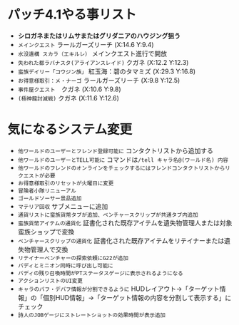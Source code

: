 # パッチ4.1やる事リスト
- **シロガネまたはリムサまたはグリダニアのハウジング狙う**
- `メインクエスト` ラールガーズリーチ (X:14.6 Y:9.4)
- `水没遺構 スカラ（エキルレ）` メインクエスト進行で開放
- `失われた都ラバナスタ(アライアンスレイド)` クガネ (X:12.2 Y:12.3)
- `蛮族デイリー「コウジン族」` 紅玉海：碧のタマミズ (X:29.3 Y:16.8)
- `お得意様取引：メ・ナーゴ` ラールガーズリーチ (X:9.8 Y:12.5)
- `事件屋クエスト`　クガネ (X:10.6 Y:9.8)
- `(極神龍討滅戦)` クガネ (X:11.6 Y:12.6)


# 気になるシステム変更
- `他ワールドのユーザーとフレンド登録可能に` コンタクトリストから追加する
- `他ワールドのユーザーとTELL可能に` コマンドは`/tell キャラ名@(ワールド名) 内容`
- `他ワールドのフレンドのオンラインをチェックするにはフレンドコンタクトリストからリクエストが必要`
- `お得意様取引のリセットが火曜日に変更`
- `冒険者小隊リニューアル`
- `ゴールドソーサー景品追加`
- `マテリア回収` サブメニューに追加
- `通貨リストに蛮族貨幣タブが追加、ベンチャースクリップが共通タブ内追加`
- `蛮族貨幣アイテムの通貨化` 証書化された既存アイテムを遺失物管理人または対象蛮族ショップで変換
- `ベンチャースクリップの通貨化` 証書化された既存アイテムをリテイナーまたは遺失物管理人で交換
- `リテイナーベンチャーの探索依頼にG22が追加`
- `バディとミニオン同時に呼び出し可能に`
- `バディの残り召喚時間がPTステータスゲージに表示されるようになる`
- `アクションリストのUI変更`
- `キャラのバフ・デバフ情報が分割できるように` HUDレイアウト→「ターゲット情報」の「個別HUD情報」→「ターゲット情報の内容を分割して表示する」にチェック
- `詩人のJOBゲージにストレートショットの効果時間が表示追加`
